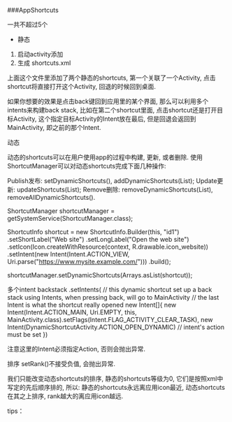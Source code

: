 

###AppShortcuts  

一共不超过5个

* 静态 
 1. 启动activity添加
 <meta-data
            android:name="android.app.shortcuts"
            android:resource="@xml/shortcuts" />
 2. 生成 shortcuts.xml

<shortcuts xmlns:android="http://schemas.android.com/apk/res/android">
    <shortcut
        android:enabled="true"
        android:icon="@drawable/ic_check_circle_black_24dp"
        android:shortcutDisabledMessage="@string/static_shortcut_disabled_message"
        android:shortcutId="static"
        android:shortcutLongLabel="@string/static_shortcut_long_label_1"
        android:shortcutShortLabel="@string/static_shortcut_short_label_1">
        <intent
            android:action="android.intent.action.VIEW"
            android:targetClass="com.ddmeng.hellonougat.shortcuts.StaticShortcutActivity"
            android:targetPackage="com.ddmeng.hellonougat" />
    </shortcut>
    <shortcut
        android:enabled="true"
        android:icon="@drawable/ic_android_black_24dp"
        android:shortcutDisabledMessage="@string/static_shortcut_disabled_message"
        android:shortcutId="static_2"
        android:shortcutLongLabel="@string/static_shortcut_long_label_2"
        android:shortcutShortLabel="@string/static_shortcut_short_label_2">
        <intent
            android:action="android.intent.action.MAIN"
            android:targetClass="com.ddmeng.hellonougat.MainActivity"
            android:targetPackage="com.ddmeng.hellonougat" />
        <intent
            android:action="com.ddmeng.hellonougat.action.STATIC_SHORTCUT_2"
            android:targetClass="com.ddmeng.hellonougat.shortcuts.StaticShortcutActivity"
            android:targetPackage="com.ddmeng.hellonougat" />
    </shortcut>
</shortcuts>

上面这个文件里添加了两个静态的shortcuts, 第一个关联了一个Activity, 点击shortcut将直接打开这个Activity, 回退的时候回到桌面.

如果你想要的效果是点击back键回到应用里的某个界面, 那么可以利用多个intents来构建back stack, 比如在第二个shortcut里面, 点击shortcut还是打开目标Activity, 这个指定目标Activity的Intent放在最后, 但是回退会返回到MainActivity, 即之前的那个Intent.



动态

动态的shortcuts可以在用户使用app的过程中构建, 更新, 或者删除.
使用ShortcutManager可以对动态shortcuts完成下面几种操作:

Publish发布: setDynamicShortcuts(), addDynamicShortcuts(List);
Update更新: updateShortcuts(List);
Remove删除: removeDynamicShortcuts(List), removeAllDynamicShortcuts().


ShortcutManager shortcutManager = getSystemService(ShortcutManager.class);

ShortcutInfo shortcut = new ShortcutInfo.Builder(this, "id1")
    .setShortLabel("Web site")
    .setLongLabel("Open the web site")
    .setIcon(Icon.createWithResource(context, R.drawable.icon_website))
    .setIntent(new Intent(Intent.ACTION_VIEW,
                   Uri.parse("https://www.mysite.example.com/")))
    .build();

shortcutManager.setDynamicShortcuts(Arrays.asList(shortcut));

多个intent backstack 
 .setIntents(
                // this dynamic shortcut set up a back stack using Intents, when pressing back, will go to MainActivity
                // the last Intent is what the shortcut really opened
                new Intent[]{
                        new Intent(Intent.ACTION_MAIN, Uri.EMPTY, this, MainActivity.class).setFlags(Intent.FLAG_ACTIVITY_CLEAR_TASK),
                        new Intent(DynamicShortcutActivity.ACTION_OPEN_DYNAMIC)
                        // intent's action must be set
                })

注意这里的Intent必须指定Action, 否则会抛出异常.


排序
setRank()不接受负值, 会抛出异常.

我们只能改变动态shortcuts的排序, 静态的shortcuts等级为0, 它们是按照xml中写定的先后顺序排的, 所以:
静态的shortcuts永远离应用icon最近, 动态shortcuts在其之上排序, rank越大的离应用icon越远.


tips：

